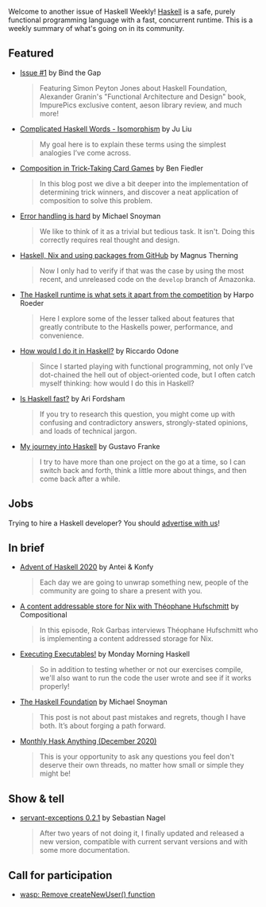Welcome to another issue of Haskell Weekly!
[Haskell](https://www.haskell.org) is a safe, purely functional programming language with a fast, concurrent runtime.
This is a weekly summary of what's going on in its community.

## Featured

- [Issue #1](https://bindthegap.news/#issues) by Bind the Gap
  > Featuring Simon Peyton Jones about Haskell Foundation, Alexander Granin's "Functional Architecture and Design" book, ImpurePics exclusive content, aeson library review, and much more!

- [Complicated Haskell Words - Isomorphism](https://juliu.is/complicated-haskell-words-isomorphism/) by Ju Liu
  > My goal here is to explain these terms using the simplest analogies I’ve come across.

- [Composition in Trick-Taking Card Games](https://3fx.ch/blog/2020/12/03/composition-in-trick-taking-card-games/) by Ben Fiedler
  > In this blog post we dive a bit deeper into the implementation of determining trick winners, and discover a neat application of composition to solve this problem.

- [Error handling is hard](https://www.fpcomplete.com/blog/error-handling-is-hard/) by Michael Snoyman
  > We like to think of it as a trivial but tedious task. It isn't. Doing this correctly requires real thought and design.

- [Haskell, Nix and using packages from GitHub](https://magnus.therning.org/posts/2020-11-30-1734-haskell__nix_and_using_packages_from_github.html) by Magnus Therning
  > Now I only had to verify if that was the case by using the most recent, and unreleased code on the `develop` branch of Amazonka.

- [The Haskell runtime is what sets it apart from the competition](https://harporoeder.com/posts/haskell-runtime/) by Harpo Roeder
  > Here I explore some of the lesser talked about features that greatly contribute to the Haskells power, performance, and convenience.

- [How would I do it in Haskell?](https://odone.io/posts/2020-11-26-how-would-i-do-it-in-haskell.html) by Riccardo Odone
  > Since I started playing with functional programming, not only I’ve dot-chained the hell out of object-oriented code, but I often catch myself thinking: how would I do this in Haskell?

- [Is Haskell fast?](https://arifordsham.com/is-haskell-fast/) by Ari Fordsham
  > If you try to research this question, you might come up with confusing and contradictory answers, strongly-stated opinions, and loads of technical jargon.

- [My journey into Haskell](https://gustavofranke.github.io/posts/2020-12-01-my-journey-into-haskell.html) by Gustavo Franke
  > I try to have more than one project on the go at a time, so I can switch back and forth, think a little more about things, and then come back after a while.

## Jobs

Trying to hire a Haskell developer?
You should [advertise with us](https://haskellweekly.news/advertising.html)!

## In brief

- [Advent of Haskell 2020](https://adventofhaskell.com) by Antei & Konfy
  > Each day we are going to unwrap something new, people of the community are going to share a present with you.

- [A content addressable store for Nix with Théophane Hufschmitt](https://www.compositional.fm/content-addressable-nix-1) by Compositional
  > In this episode, Rok Garbas interviews Théophane Hufschmitt who is implementing a content addressed storage for Nix.

- [Executing Executables!](https://mmhaskell.com/blog/2020/11/30/executing-executables) by Monday Morning Haskell
  > So in addition to testing whether or not our exercises compile, we'll also want to run the code the user wrote and see if it works properly!

- [The Haskell Foundation](https://www.snoyman.com/blog/2020/12/haskell-foundation) by Michael Snoyman
  > This post is not about past mistakes and regrets, though I have both. It’s about forging a path forward.

- [Monthly Hask Anything (December 2020)](https://www.reddit.com/r/haskell/comments/k3zxqy/monthly_hask_anything_december_2020/)
  > This is your opportunity to ask any questions you feel don't deserve their own threads, no matter how small or simple they might be!

## Show & tell

- [servant-exceptions 0.2.1](https://np.reddit.com/r/haskell/comments/k1atkc/ann_servantexceptions_021/) by Sebastian Nagel
  > After two years of not doing it, I finally updated and released a new version, compatible with current servant versions and with some more documentation.

## Call for participation

-   [wasp: Remove createNewUser() function](https://github.com/wasp-lang/wasp/issues/150)
